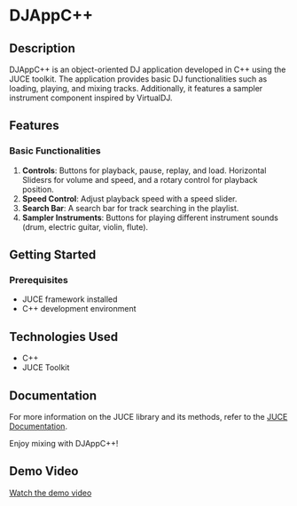 # DJAppC++

## Description
DJAppC++ is an object-oriented DJ application developed in C++ using the JUCE toolkit. The application provides basic DJ functionalities such as loading, playing, and mixing tracks. Additionally, it features a sampler instrument component inspired by VirtualDJ.

## Features

### Basic Functionalities
1. **Controls**: Buttons for playback, pause, replay, and load. Horizontal Slidesrs for volume and speed, and a rotary control for playback position.
2. **Speed Control**: Adjust playback speed with a speed slider.
3. **Search Bar**: A search bar for track searching in the playlist.
4. **Sampler Instruments**: Buttons for playing different instrument sounds (drum, electric guitar, violin, flute).

## Getting Started
### Prerequisites
- JUCE framework installed
- C++ development environment

## Technologies Used
- C++
- JUCE Toolkit

## Documentation
For more information on the JUCE library and its methods, refer to the [JUCE Documentation](https://juce.com/doc/classes).

Enjoy mixing with DJAppC++!

## Demo Video
[Watch the demo video](https://youtu.be/sfwJyakl7Ro)
